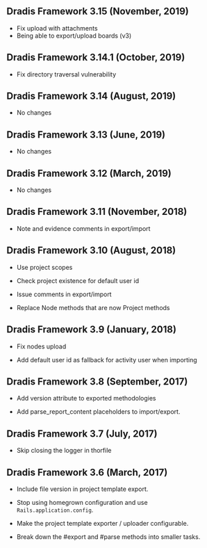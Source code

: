 ## Dradis Framework 3.15 (November, 2019) ##

*  Fix upload with attachments
*  Being able to export/upload boards (v3)

## Dradis Framework 3.14.1 (October, 2019) ##

*  Fix directory traversal vulnerability

## Dradis Framework 3.14 (August, 2019) ##

*  No changes

## Dradis Framework 3.13 (June, 2019) ##

*  No changes

## Dradis Framework 3.12 (March, 2019) ##

*  No changes

## Dradis Framework 3.11 (November, 2018) ##

*  Note and evidence comments in export/import

## Dradis Framework 3.10 (August, 2018) ##

*   Use project scopes

*   Check project existence for default user id

*   Issue comments in export/import

*   Replace Node methods that are now Project methods

## Dradis Framework 3.9 (January, 2018) ##

*   Fix nodes upload   

*   Add default user id as fallback for activity user when importing

## Dradis Framework 3.8 (September, 2017) ##

*   Add version attribute to exported methodologies   

*   Add parse_report_content placeholders to import/export.

## Dradis Framework 3.7 (July, 2017) ##

*   Skip closing the logger in thorfile   

## Dradis Framework 3.6 (March, 2017) ##

*   Include file version in project template export.

*   Stop using homegrown configuration and use `Rails.application.config`.

*   Make the project template exporter / uploader configurable.

*   Break down the #export and #parse methods into smaller tasks.
